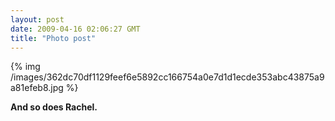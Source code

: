 ```yaml
---
layout: post
date: 2009-04-16 02:06:27 GMT
title: "Photo post"
---
```

{% img /images/362dc70df1129feef6e5892cc166754a0e7d1d1ecde353abc43875a9a81efeb8.jpg %}

<b>And so does Rachel.</b>
